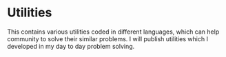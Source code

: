# Utilities
This contains various utilities coded in different languages, which can help community to solve their similar problems. I will publish utilities which I developed in my day to day problem solving.
